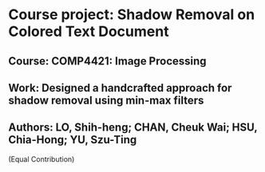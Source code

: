 # Course project: Shadow Removal on Colored Text Document

## Course: COMP4421: Image Processing
## Work: Designed a handcrafted approach for shadow removal using min-max filters
## Authors: LO, Shih-heng; CHAN, Cheuk Wai; HSU, Chia-Hong; YU, Szu-Ting 
(Equal Contribution)
